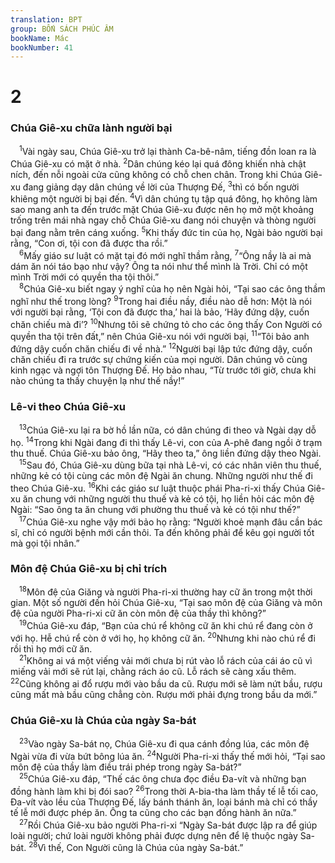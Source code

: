 ```yaml
---
translation: BPT
group: BỐN SÁCH PHÚC ÂM
bookName: Mác 
bookNumber: 41
---
```


<div class="title"><h1>2</h1><h3>Chúa Giê-xu chữa lành người bại</h3></div>
<span class="verse mac_2_1"> <sup>1</sup>Vài ngày sau, Chúa Giê-xu trở lại thành Ca-bê-nâm, tiếng đồn loan ra là Chúa Giê-xu có mặt ở nhà.</span>
<span class="verse mac_2_2"><sup>2</sup>Dân chúng kéo lại quá đông khiến nhà chật ních, đến nỗi ngoài cửa cũng không có chỗ chen chân. Trong khi Chúa Giê-xu đang giảng dạy dân chúng về lời của Thượng Đế,</span>
<span class="verse mac_2_3"><sup>3</sup>thì có bốn người khiêng một người bị bại đến.</span>
<span class="verse mac_2_4"><sup>4</sup>Vì dân chúng tụ tập quá đông, họ không làm sao mang anh ta đến trước mặt Chúa Giê-xu được nên họ mở một khoảng trống trên mái nhà ngay chỗ Chúa Giê-xu đang nói chuyện và thòng người bại đang nằm trên cáng xuống.</span>
<span class="verse mac_2_5"><sup>5</sup>Khi thấy đức tin của họ, Ngài bảo người bại rằng, “Con ơi, tội con đã được tha rồi.”<br/></span>
<span class="verse mac_2_6"> <sup>6</sup>Mấy giáo sư luật có mặt tại đó mới nghĩ thầm rằng,</span>
<span class="verse mac_2_7"><sup>7</sup>“Ông nầy là ai mà dám ăn nói táo bạo như vậy? Ông ta nói như thể mình là Trời. Chỉ có một mình Trời mới có quyền tha tội thôi.”<br/></span>
<span class="verse mac_2_8"> <sup>8</sup>Chúa Giê-xu biết ngay ý nghĩ của họ nên Ngài hỏi, “Tại sao các ông thầm nghĩ như thế trong lòng?</span>
<span class="verse mac_2_9"><sup>9</sup>Trong hai điều nầy, điều nào dễ hơn: Một là nói với người bại rằng, ‘Tội con đã được tha,’ hai là bảo, ‘Hãy đứng dậy, cuốn chăn chiếu mà đi’?</span>
<span class="verse mac_2_10"><sup>10</sup>Nhưng tôi sẽ chứng tỏ cho các ông thấy Con Người có quyền tha tội trên đất,” nên Chúa Giê-xu nói với người bại,</span>
<span class="verse mac_2_11"><sup>11</sup>“Tôi bảo anh đứng dậy cuốn chăn chiếu đi về nhà.”</span>
<span class="verse mac_2_12"><sup>12</sup>Người bại lập tức đứng dậy, cuốn chăn chiếu đi ra trước sự chứng kiến của mọi người. Dân chúng vô cùng kinh ngạc và ngợi tôn Thượng Đế. Họ bảo nhau, “Từ trước tới giờ, chưa khi nào chúng ta thấy chuyện lạ như thế nầy!”<br/></span>
<div class="title"><h3>Lê-vi theo Chúa Giê-xu</h3></div>
<span class="verse mac_2_13"> <sup>13</sup>Chúa Giê-xu lại ra bờ hồ lần nữa, có dân chúng đi theo và Ngài dạy dỗ họ.</span>
<span class="verse mac_2_14"><sup>14</sup>Trong khi Ngài đang đi thì thấy Lê-vi, con của A-phê đang ngồi ở trạm thu thuế. Chúa Giê-xu bảo ông, “Hãy theo ta,” ông liền đứng dậy theo Ngài.<br/></span>
<span class="verse mac_2_15"> <sup>15</sup>Sau đó, Chúa Giê-xu dùng bữa tại nhà Lê-vi, có các nhân viên thu thuế, những kẻ có tội cùng các môn đệ Ngài ăn chung. Những người như thế đi theo Chúa Giê-xu.</span>
<span class="verse mac_2_16"><sup>16</sup>Khi các giáo sư luật thuộc phái Pha-ri-xi thấy Chúa Giê-xu ăn chung với những người thu thuế và kẻ có tội, họ liền hỏi các môn đệ Ngài: “Sao ông ta ăn chung với phường thu thuế và kẻ có tội như thế?”<br/></span>
<span class="verse mac_2_17"> <sup>17</sup>Chúa Giê-xu nghe vậy mới bảo họ rằng: “Người khoẻ mạnh đâu cần bác sĩ, chỉ có người bệnh mới cần thôi. Ta đến không phải để kêu gọi người tốt mà gọi tội nhân.”<br/></span>
<div class="title"><h3>Môn đệ Chúa Giê-xu bị chỉ trích</h3></div>
<span class="verse mac_2_18"> <sup>18</sup>Môn đệ của Giăng và người Pha-ri-xi thường hay cữ ăn trong một thời gian. Một số người đến hỏi Chúa Giê-xu, “Tại sao môn đệ của Giăng và môn đệ của người Pha-ri-xi cữ ăn còn môn đệ của thầy thì không?”<br/></span>
<span class="verse mac_2_19"> <sup>19</sup>Chúa Giê-xu đáp, “Bạn của chú rể không cữ ăn khi chú rể đang còn ở với họ. Hễ chú rể còn ở với họ, họ không cữ ăn.</span>
<span class="verse mac_2_20"><sup>20</sup>Nhưng khi nào chú rể đi rồi thì họ mới cữ ăn.<br/></span>
<span class="verse mac_2_21"> <sup>21</sup>Không ai vá một viếng vải mới chưa bị rút vào lỗ rách của cái áo cũ vì miếng vải mới sẽ rút lại, chằng rách áo cũ. Lỗ rách sẽ càng xấu thêm.</span>
<span class="verse mac_2_22"><sup>22</sup>Cũng không ai đổ rượu mới vào bầu da cũ. Rượu mới sẽ làm nứt bầu, rượu cũng mất mà bầu cũng chẳng còn. Rượu mới phải đựng trong bầu da mới.”<br/></span>
<div class="title"><h3>Chúa Giê-xu là Chúa của ngày Sa-bát</h3></div>
<span class="verse mac_2_23"> <sup>23</sup>Vào ngày Sa-bát nọ, Chúa Giê-xu đi qua cánh đồng lúa, các môn đệ Ngài vừa đi vừa bứt bông lúa ăn.</span>
<span class="verse mac_2_24"><sup>24</sup>Người Pha-ri-xi thấy thế mới hỏi, “Tại sao môn đệ của thầy làm điều trái phép trong ngày Sa-bát?”<br/></span>
<span class="verse mac_2_25"> <sup>25</sup>Chúa Giê-xu đáp, “Thế các ông chưa đọc điều Đa-vít và những bạn đồng hành làm khi bị đói sao?</span>
<span class="verse mac_2_26"><sup>26</sup>Trong thời A-bia-tha làm thầy tế lễ tối cao, Đa-vít vào lều của Thượng Đế, lấy bánh thánh ăn, loại bánh mà chỉ có thầy tế lễ mới được phép ăn. Ông ta cũng cho các bạn đồng hành ăn nữa.”<br/></span>
<span class="verse mac_2_27"> <sup>27</sup>Rồi Chúa Giê-xu bảo người Pha-ri-xi “Ngày Sa-bát được lập ra để giúp loài người; chứ loài người không phải được dựng nên để lệ thuộc ngày Sa-bát.</span>
<span class="verse mac_2_28"><sup>28</sup>Vì thế, Con Người cũng là Chúa của ngày Sa-bát.”<br/></span>
